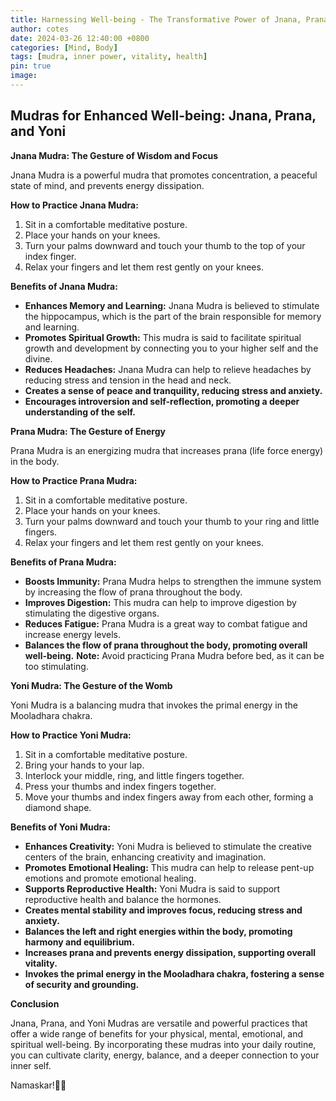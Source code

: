 ```yaml
---
title: Harnessing Well-being - The Transformative Power of Jnana, Prana, and Yoni Mudras
author: cotes
date: 2024-03-26 12:40:00 +0800
categories: [Mind, Body]
tags: [mudra, inner power, vitality, health] 
pin: true
image: 
---
```


## Mudras for Enhanced Well-being: Jnana, Prana, and Yoni

**Jnana Mudra: The Gesture of Wisdom and Focus**

Jnana Mudra is a powerful mudra that promotes concentration, a peaceful state of mind, and prevents energy dissipation.

**How to Practice Jnana Mudra:**

1. Sit in a comfortable meditative posture.
2. Place your hands on your knees.
3. Turn your palms downward and touch your thumb to the top of your index finger.
4. Relax your fingers and let them rest gently on your knees.

**Benefits of Jnana Mudra:**

* **Enhances Memory and Learning:** Jnana Mudra is believed to stimulate the hippocampus, which is the part of the brain responsible for memory and learning.
* **Promotes Spiritual Growth:** This mudra is said to facilitate spiritual growth and development by connecting you to your higher self and the divine.
* **Reduces Headaches:** Jnana Mudra can help to relieve headaches by reducing stress and tension in the head and neck.
* **Creates a sense of peace and tranquility, reducing stress and anxiety.**
* **Encourages introversion and self-reflection, promoting a deeper understanding of the self.**

**Prana Mudra: The Gesture of Energy**

Prana Mudra is an energizing mudra that increases prana (life force energy) in the body.

**How to Practice Prana Mudra:**

1. Sit in a comfortable meditative posture.
2. Place your hands on your knees.
3. Turn your palms downward and touch your thumb to your ring and little fingers.
4. Relax your fingers and let them rest gently on your knees.

**Benefits of Prana Mudra:**

* **Boosts Immunity:** Prana Mudra helps to strengthen the immune system by increasing the flow of prana throughout the body.
* **Improves Digestion:** This mudra can help to improve digestion by stimulating the digestive organs.
* **Reduces Fatigue:** Prana Mudra is a great way to combat fatigue and increase energy levels.
* **Balances the flow of prana throughout the body, promoting overall well-being.**
**Note:** Avoid practicing Prana Mudra before bed, as it can be too stimulating.

**Yoni Mudra: The Gesture of the Womb**

Yoni Mudra is a balancing mudra that invokes the primal energy in the Mooladhara chakra.

**How to Practice Yoni Mudra:**

1. Sit in a comfortable meditative posture.
2. Bring your hands to your lap.
3. Interlock your middle, ring, and little fingers together.
4. Press your thumbs and index fingers together.
5. Move your thumbs and index fingers away from each other, forming a diamond shape.

**Benefits of Yoni Mudra:**

* **Enhances Creativity:** Yoni Mudra is believed to stimulate the creative centers of the brain, enhancing creativity and imagination.
* **Promotes Emotional Healing:** This mudra can help to release pent-up emotions and promote emotional healing.
* **Supports Reproductive Health:** Yoni Mudra is said to support reproductive health and balance the hormones.
* **Creates mental stability and improves focus, reducing stress and anxiety.**
* **Balances the left and right energies within the body, promoting harmony and equilibrium.**
* **Increases prana and prevents energy dissipation, supporting overall vitality.**
* **Invokes the primal energy in the Mooladhara chakra, fostering a sense of security and grounding.**

**Conclusion**

Jnana, Prana, and Yoni Mudras are versatile and powerful practices that offer a wide range of benefits for your physical, mental, emotional, and spiritual well-being. By incorporating these mudras into your daily routine, you can cultivate clarity, energy, balance, and a deeper connection to your inner self.

Namaskar!🙏✨